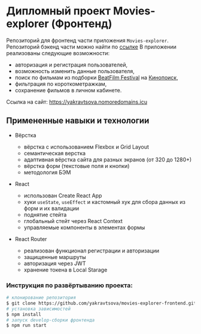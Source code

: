 # Дипломный проект Movies-explorer (Фронтенд)

Репозиторий для фронтенд части приложения `Movies-explorer`. Репозиторий бэкенд части можно найти по [ссылке](https://github.com/yakravtsova/movies-explorer-api)
В приложении реализованы следующие возможности: 
* авторизация и регистрация пользователей,
* возможность изменить данные пользователя,
* поиск по фильмам из подборки [BeatFilm Festival](https://beatfilmfestival.ru/) на [Кинопоиск](https://beatfilmfestival.ru/),
* фильтрация по короткометражкам,
* сохранение фильмов в личном кабинете. 

Ссылка на сайт: https://yakravtsova.nomoredomains.icu

## Примененные навыки и технологии
* Вёрстка
  - вёрстка с использованием Flexbox и Grid Layout
  - семантическая верстка
  - адаптивная вёрстка сайта для разных экранов (от 320 до 1280+)
  - вёрстка форм (текстовые поля и кнопки)
  - методология БЭМ

* React
  - использован Create React App
  - хуки `useState`, `useEffect` и кастомный хук для сбора данных из форм и их валидации
  - поднятие стейта
  - глобальный стейт через React Context
  - управляемые компоненты в элементах формы

* React Router
  - реализован функционал регистрации и авторизации
  - защищенные маршруты
  - авторизация через JWT
  - хранение токена в Local Starage

### Инструкция по развёртыванию проекта:
```bash
# клонирование репозитория
$ git clone https://github.com/yakravtsova/movies-explorer-frontend.git
# установка зависимостей
$ npm install
# запуск develop-сборки фронтенда
$ npm run start
```

